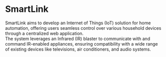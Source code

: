 # SmartLink
SmartLink aims to develop an Internet of Things (IoT) solution for home automation, offering users seamless control over various household devices through a centralized web application. <br />
The system leverages an Infrared (IR) blaster to communicate with and command IR-enabled appliances, ensuring compatibility with a wide range of existing devices like televisions, air conditioners, and audio systems. <br />

